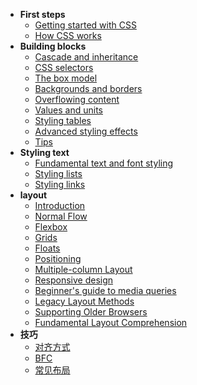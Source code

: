 - **First steps**
  - [Getting started with CSS](FrontEnd/CSS/Getting_started_with_CSS.md)
  - [How CSS works](FrontEnd/CSS/How_CSS_works.md)
- **Building blocks**
  - [Cascade and inheritance](FrontEnd/CSS/Cascade_and_inheritance.md)
  - [CSS selectors](FrontEnd/CSS/CSS_selectors.md)
  - [The box model](FrontEnd/CSS/The_box_model.md)
  - [Backgrounds and borders](FrontEnd/CSS/Backgrounds_and_borders.md)
  - [Overflowing content](FrontEnd/CSS/Overflowing_content.md)
  - [Values and units](FrontEnd/CSS/Values_and_units.md)
  - [Styling tables](FrontEnd/CSS/Styling_tables.md)
  - [Advanced styling effects](FrontEnd/CSS/Advanced_styling_effects.md)
  - [Tips](FrontEnd/CSS/Tips.md)
- **Styling text**
  - [Fundamental text and font styling](FrontEnd/CSS/Fundamental_text_and_font_styling.md)
  - [Styling lists](FrontEnd/CSS/Styling_lists.md)
  - [Styling links](FrontEnd/CSS/Styling_links.md)
- **layout**
  - [Introduction](FrontEnd/CSS/Introduction.md)
  - [Normal Flow](FrontEnd/CSS/Normal_Flow.md)
  - [Flexbox](FrontEnd/CSS/Flexbox.md)
  - [Grids](FrontEnd/CSS/Grids.md)
  - [Floats](FrontEnd/CSS/Floats.md)
  - [Positioning](FrontEnd/CSS/Positioning.md)
  - [Multiple-column Layout](FrontEnd/CSS/Multiple-column_Layout.md)
  - [Responsive design](FrontEnd/CSS/Responsive_design.md)
  - [Beginner's guide to media queries](FrontEnd/CSS/Beginner's_guide_to_media_queries.md)
  - [Legacy Layout Methods](FrontEnd/CSS/Legacy_Layout_Methods.md)
  - [Supporting Older Browsers](FrontEnd/CSS/Supporting_Older_Browsers.md)
  - [Fundamental Layout Comprehension](FrontEnd/CSS/Fundamental_Layout_Comprehension.md)
- **技巧**
  - [对齐方式](FrontEnd/CSS/对齐方式.md)
  - [BFC](FrontEnd/CSS/BFC.md)
  - [常见布局](FrontEnd/CSS/常见布局.md)
